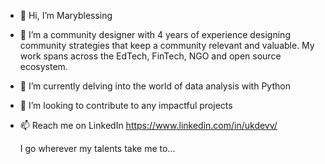 - 👋 Hi, I’m Maryblessing
- 👀 I’m a community designer with 4 years of experience designing community strategies that keep a community relevant and valuable. My work spans across the EdTech, FinTech, NGO and open source ecosystem. 
- 🌱 I’m currently delving into the world of data analysis with Python 
- 💞️ I’m looking to contribute to any impactful projects 
- 📫 Reach me on LinkedIn https://www.linkedin.com/in/ukdevv/

  I go wherever my talents take me to...

<!---
Maryblessing/Maryblessing is a ✨ special ✨ repository because its `README.md` (this file) appears on your GitHub profile.
You can click the Preview link to take a look at your changes.
--->
